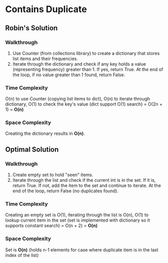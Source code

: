 # Contains Duplicate


## Robin's Solution
### Walkthrough
1. Use Counter (from collections library) to create a dictionary that stores list items and their frequencies.
2. Iterate through the dictionary and check if any key holds a value (representing frequency) greater than 1. If yes, return True. At the end of the loop, if no value greater than 1 found, return False.
### Time Complexity
O(n) to use Counter (copying list items to dict), O(n) to iterate through dictionary, O(1) to check the key's value (dict support O(1) search) = O(2n + 1) = **O(n)**
### Space Complexity
Creating the dictionary results in **O(n)**.


## Optimal Solution
### Walkthrough
1. Create empty set to hold "seen" items.
2. Iterate through the list and check if the current int is in the set. If it is, return True. If not, add the item to the set and continue to iterate. At the end of the loop, return False (no duplicates found).
### Time Complexity
Creating an empty set is O(1), iterating through the list is O(n), O(1) to lookup current item in the set (set is implemented with dictionary so it supports constant search) = O(n + 2) = **O(n)**
### Space Complexity
Set is **O(n)** (holds n-1 elements for case where duplicate item is in the last index of the list)